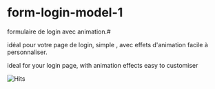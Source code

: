 # form-login-model-1
  
formulaire de login avec animation.# 
  
idéal pour votre page de  login, simple , avec effets d'animation facile à personnaliser.
  
ideal for your login page, with animation effects easy to customiser

 ![Hits](https://hitcounter.pythonanywhere.com/count/tag.svg?url=git@github.com:ptlu79/form-login-model-1.git)

